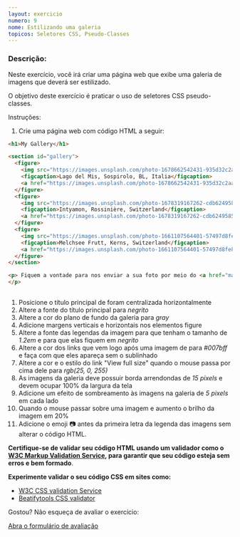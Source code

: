 ```yaml
---
layout: exercicio
numero: 9
nome: Estilizando uma galeria
topicos: Seletores CSS, Pseudo-Classes
---
```


### Descrição:

Neste exercício, você irá criar uma página web que exibe uma galeria de imagens que deverá ser estilizado.

O objetivo deste exercício é praticar o uso de seletores CSS pseudo-classes.

Instruções:

 1. Crie uma página web com código HTML a seguir:

```html
<h1>My Gallery</h1>

<section id="gallery">
  <figure>
    <img src="https://images.unsplash.com/photo-1678662542431-935d32c2aae7?ixlib=rb-4.0.3&ixid=MnwxMjA3fDB8MHxwaG90by1wYWdlfHx8fGVufDB8fHx8&auto=format&fit=crop&w=1170&q=80" alt="Foto do Lago del Mis, Sospirolo, BL, Italia">
    <figcaption>Lago del Mis, Sospirolo, BL, Italia</figcaption>
    <a href="https://images.unsplash.com/photo-1678662542431-935d32c2aae7?ixlib=rb-4.0.3&ixid=MnwxMjA3fDB8MHxwaG90by1wYWdlfHx8fGVufDB8fHx8&auto=format&fit=crop&w=1170&q=80">View full size</a>
  </figure>
  <figure>
    <img src="https://images.unsplash.com/photo-1678319167262-cdb624958576?ixlib=rb-4.0.3&ixid=MnwxMjA3fDB8MHxwaG90by1wYWdlfHx8fGVufDB8fHx8&auto=format&fit=crop&w=1032&q=80" alt="Foto das montanhas totalmente cobertas por gelo em Intyamon, Rossinière, Switzerland">
    <figcaption>Intyamon, Rossinière, Switzerland</figcaption>
    <a href="https://images.unsplash.com/photo-1678319167262-cdb624958576?ixlib=rb-4.0.3&ixid=MnwxMjA3fDB8MHxwaG90by1wYWdlfHx8fGVufDB8fHx8&auto=format&fit=crop&w=1032&q=80">View full size</a>
  </figure>
  <figure>
    <img src="https://images.unsplash.com/photo-1661107564401-57497d8fe86f?ixlib=rb-4.0.3&ixid=MnwxMjA3fDB8MHxwaG90by1wYWdlfHx8fGVufDB8fHx8&auto=format&fit=crop&w=1032&q=80" alt="Foto um lago próximo uma estrada em Melchsee Frutt, Kerns, Switzerland">
    <figcaption>Melchsee Frutt, Kerns, Switzerland</figcaption>
    <a href="https://images.unsplash.com/photo-1661107564401-57497d8fe86f?ixlib=rb-4.0.3&ixid=MnwxMjA3fDB8MHxwaG90by1wYWdlfHx8fGVufDB8fHx8&auto=format&fit=crop&w=1032&q=80">View full size</a>
  </figure>
</section>

<p> Fiquem a vontade para nos enviar a sua foto por meio do <a href="mailto:meu@emai.com">nosso endereço eletrônico</a>
</p>
  
```


1. Posicione o título principal de foram centralizada horizontalmente
1. Altere a fonte do título principal para *negrito*
1. Altere a cor do plano de fundo da galeria para *gray*
1. Adicione margens verticais e horizontais nos elementos figure
1. Altere a fonte das legendas da imagem para que tenham o tamanho de *1.2em* e para que elas fiquem em *negrito*
1. Altere a cor dos links que vem logo após uma imagem de para *#007bff* e faça com que eles apareça sem o sublinhado
1. Altere a cor e o estilo do link "View full size" quando o mouse passa por cima dele para *rgb(25, 0, 255)*
1. As imagens da galeria deve possuir borda arrendondas de *15 pixels* e devem ocupar 100% da largura da tela
1. Adicione um efeito de sombreamento às imagens na galeria de *5 pixels* em cada lado
1. Quando o mouse passar sobre uma imagem e aumento o brilho da imagem em 20%
1. Adicione o emoji 📷 antes da primeira letra da legenda das imagens sem alterar o código HTML.



**Certifique-se de validar seu código HTML usando um validador como o [W3C Markup Validation Service](https://validator.w3.org/), para garantir que seu código esteja sem erros e bem formado**.

**Experimente validar o seu código CSS em sites como:**

- <a href="https://jigsaw.w3.org/css-validator/" target="_blank">W3C CSS validation Service</a>
- <a href="https://beautifytools.com/css-validator.php" hreflang="en" target="_blank">Beatifytools CSS validator</a>

Gostou? Não esqueça de avaliar o exercício:

<a class="btn" href="https://forms.gle/scs1VxDDFSiMqAhe8" target="_blank"> Abra o formulário de avaliação</a>
